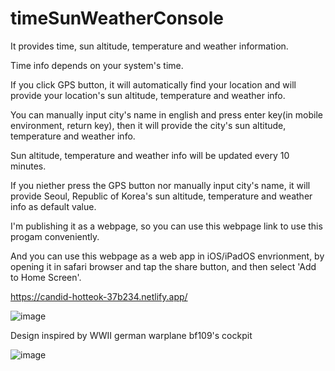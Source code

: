 # timeSunWeatherConsole
It provides time, sun altitude, temperature and weather information.

Time info depends on your system's time.

If you click GPS button, it will automatically find your location and will provide your location's sun altitude, temperature and weather info.

You can manually input city's name in english and press enter key(in mobile environment, return key), then it will provide the city's sun altitude, temperature and weather info.

Sun altitude, temperature and weather info will be updated every 10 minutes.

If you niether press the GPS button nor manually input city's name, it will provide Seoul, Republic of Korea's sun altitude, temperature and weather info as default value.

I'm publishing it as a webpage, so you can use this webpage link to use this progam conveniently.

And you can use this webpage as a web app in iOS/iPadOS envrionment, by opening it in safari browser and tap the share button, and then select 'Add to Home Screen'.

https://candid-hotteok-37b234.netlify.app/

![image](https://github.com/EunhaLaika/timeSunWeatherConsole/assets/131896817/77bf613c-d327-4601-abd3-7195f5e3d02d)


Design inspired by WWII german warplane bf109's cockpit

![image](https://github.com/EunhaLaika/timeSunWeatherConsole/assets/131896817/79152d91-c05c-4c85-aa2b-f53720406751)
